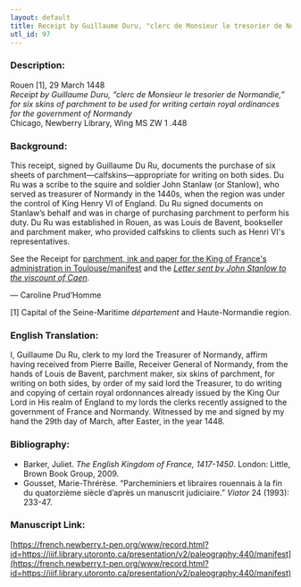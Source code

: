 ```yaml
---
layout: default
title: Receipt by Guillaume Duru, "clerc de Monsieur le tresorier de Normandie"
utl_id: 97
---
```


### Description:

Rouen [1], 29 March 1448<br />
*Receipt by Guillaume Duru, “clerc de Monsieur le tresorier de Normandie,” for six skins of parchment to be used for writing certain royal ordinances for the government of Normandy*<br />
Chicago, Newberry Library, Wing MS ZW 1 .448

### Background:

This receipt, signed by Guillaume Du Ru, documents the purchase of six sheets of parchment—calfskins—appropriate for writing on both sides. Du Ru was a scribe to the squire and soldier John Stanlaw (or Stanlow), who served as treasurer of Normandy in the 1440s, when the region was under the control of King Henry VI of England. Du Ru signed documents on Stanlaw’s behalf and was in charge of purchasing parchment to perform his duty. Du Ru was established in Rouen, as was Louis de Bavent, bookseller and parchment maker, who provided calfskins to clients such as Henri VI's representatives.

See the Receipt for [parchment, ink and paper for the King of France's administration in Toulouse/manifest](https://french.newberry.t-pen.org/www/record.html?id=https://iiif.library.utoronto.ca/presentation/v2/paleography:463) and the [*Letter sent by John Stanlow to the viscount of Caen*](https://french.newberry.t-pen.org/www/record.html?id=432).

— Caroline Prud’Homme

[1] Capital of the Seine-Maritime _département_ and Haute-Normandie region.

### English Translation:

I, Guillaume Du Ru, clerk to my lord the Treasurer of Normandy, affirm having received from Pierre Baille, Receiver General of Normandy, from the hands of Louis de Bavent, parchment maker, six skins of parchment, for writing on both sides, by order of my said lord the Treasurer, to do writing and copying of certain royal ordonnances already issued by the King Our Lord in His realm of England to my lords the clerks recently assigned to the government of France and Normandy. Witnessed by me and signed by my hand the 29th day of March, after Easter, in the year 1448.

### Bibliography:

- Barker, Juliet. *The English Kingdom of France, 1417-1450*. London: Little, Brown Book Group, 2009.
- Gousset, Marie-Thrérèse. “Parcheminiers et libraires rouennais à la fin du quatorzième siècle d’après un manuscrit judiciaire.” *Viator* 24 (1993): 233-47.

### Manuscript Link:

[https://french.newberry.t-pen.org/www/record.html?id=https://iiif.library.utoronto.ca/presentation/v2/paleography:440/manifest](https://french.newberry.t-pen.org/www/record.html?id=https://iiif.library.utoronto.ca/presentation/v2/paleography:440/manifest)

